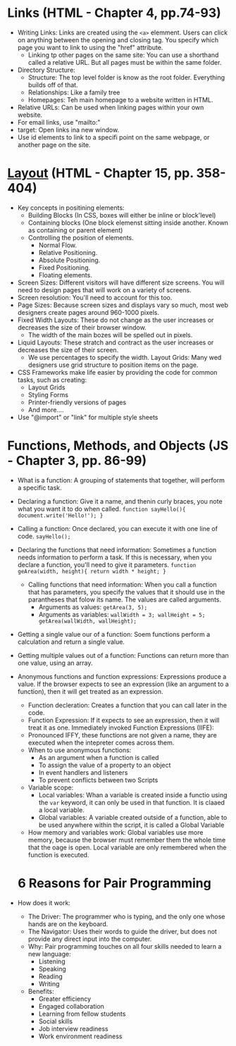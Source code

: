 # Links (HTML - Chapter 4, pp.74-93)

- Writing Links: Links are created using the `<a>` elemment. Users can click on anything between the opening and closing tag. You specify which page you want to link to using the "href" attribute.
  - Linking tp other pages on the same site: You can use a shorthand called a relative URL. But all pages must be within the same folder.
- Directory Structure:
  - Structure: The top level folder is know as the root folder. Everything builds off of that.
  - Relationships: Like a family tree
  - Homepages: Teh main homepage to a website written in HTML.
- Relative URLs: Can be used when linking pages within your own website.
- For email links, use "mailto:"
- target: Open links ina new window.
- Use id elements to link to a specifi point on the same webpage, or another page on the site.

# [Layout](http://htmlandcssbook.com/code-samples/chapter-15/) (HTML - Chapter 15, pp. 358-404)

- Key concepts in positining elements: 
  - Building Blocks (In CSS, boxes will either be inline or block'level)
  - Containing blocks (One block elemenst sitting inside another. Known as containing or parent element)
  - Controlling the position of elements. 
    - Normal Flow.
    - Relative Positioning.
    - Absolute Positioning.
    - Fixed Positioning.
    - Floating elements.
- Screen Sizes: Different visitors will have different size screens. You will need to design pages that will work on a variety of screens.
- Screen resolution: You'll need to account for this too.
- Page Sizes: Because screen sizes and displays vary so much, most web designers create pages around 960-1000 pixels.
- Fixed Width Layouts: These do not change as the user increases or decreases the size of their browser window.
  - The width of the main bozes will be spelled out in pixels.
- Liquid Layouts: These stratch and contract as the user increases or decreases the size of their screen.
  - We use percentages to specify the width. 
Layout Grids: Many wed designers use grid structure to position items on the page. 
- CSS Frameworks make life easier by providing the code for common tasks, such as creating:
  - Layout Grids 
  - Styling Forms
  - Printer-friendly versions of pages
  - And more....
- Use "@import" or "link" for multiple style sheets

# Functions, Methods, and Objects (JS - Chapter 3, pp. 86-99)

- What is a function: A grouping of statements that together, will perform a specific task.
- Declaring a function: Give it a name, and thenin curly braces, you note what you want it to do when called.
  `function sayHello(){ document.write('Hello!'); }`
- Calling a function: Once declared, you can execute it with one line of code.
  `sayHello();`
- Declaring the functions that need information: Sometimes a function needs information to perform a task. If this is necessary, when you declare a function, you'll need to give it parameters.
  `function geArea(width, height){ return width * height; }`
  - Calling functions that need information: When you call a function that has parameters, you specify the values that it should use in the parantheses that folow its name. The values are called arguments.
    - Arguments as values: `getArea(3, 5);`
    - Arguments as variables: `wallWidth = 3; wallHeight = 5; getArea(wallWidth, wallHeight);`
- Getting a single value our of a function: Soem functions perform a calculation and return a single value.
- Getting multiple values out of a function: Functions can return more than one value, using an array.
- Anonymous functions and function expressions: Expressions produce a value. If the browser expects to see an expression (like an argument to a function), then it will get treated as an expression.
  - Function decleration: Creates a function that you can call later in the code.
  - Function Expression: If it expects to see an expression, then it will treat it as one.
Immediately invoked Function Expressions (IIFE):
  - Pronounced IFFY, these functions are not given a name, they are executed when the intepreter comes across them.
  - When to use anonymous functions: 
    - As an argument when a function is called
    - To assign the value of a property to an object
    - In event handlers and listeners
    - To prevent conflicts between two Scripts
  - Variable scope:
    - Local variables: Whan a variable is created inside a functio using the `var` keyword, it can only be used in that function. It is claaed a local variable.
    - Global variables: A variable created outside of a function, able to be used anywhere within the script, it is called a Global Variable
  - How memory and variables work: Global variables use more memory, because the browser must remember them the whole time that the oage is open. Local variable are only remembered when the function is executed. 

  # 6 Reasons for Pair Programming

- How does it work: 
  - The Driver: The programmer who is typing, and the only one whose hands are on the keyboard.
  - The Navigator: Uses their words to guide the driver, but does not provide any direct input into the computer.
  - Why: Pair programming touches on all four skills needed to learn a new language:
    - Listening 
    - Speaking
    - Reading
    - Writing
  - Benefits:
    - Greater efficiency
    - Engaged collaboration
    - Learning from fellow students
    - Social skills
    - Job interview readiness 
    - Work environment readiness